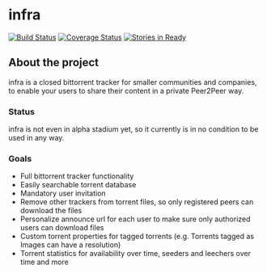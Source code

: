 # infra

[![Build Status](https://travis-ci.org/infra-torrent/infra.png?branch=master)](https://travis-ci.org/infra-torrent/infra)
[![Coverage Status](https://coveralls.io/repos/infra-torrent/infra/badge.png)](https://coveralls.io/r/infra-torrent/infra)
[![Stories in Ready](https://badge.waffle.io/infra-torrent/infra.png?label=ready&title=RFC)](https://waffle.io/infra-torrent/infra)

## About the project

infra is a closed bittorrent tracker for smaller communities and companies, to enable your users to share their content in a private Peer2Peer way.

### Status

infra is not even in alpha stadium yet, so it currently is in no condition to be used in any way.

### Goals

* Full bittorrent tracker functionality
* Easily searchable torrent database
* Mandatory user invitation
* Remove other trackers from torrent files, so only registered peers can download the files
* Personalize announce url for each user to make sure only authorized users can download files
* Custom torrent properties for tagged torrents (e.g. Torrents tagged as Images can have a resolution)
* Torrent statistics for availability over time, seeders and leechers over time and more
